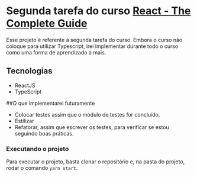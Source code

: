 # Segunda tarefa do curso [React - The Complete Guide](https://www.udemy.com/course/react-the-complete-guide-incl-redux/)

Esse projeto é referente à segunda tarefa do curso. Embora o curso não coloque
para utilizar Typescript, irei implementar durante todo o curso como uma forma de aprendizado a mais.

## Tecnologias

- ReactJS
- TypeScript

##O que implementarei futuramente

- Colocar testes assim que o módulo de testes for concluído.
- Estilizar
- Refatorar, assim que escrever os testes, para verificar se estou seguindo boas
práticas.

### Executando o projeto

Para executar o projeto, basta clonar o repositório e, na pasta do projeto, rodar o comando
`yarn start`.